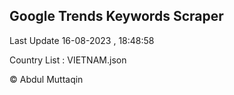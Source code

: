 

## Google Trends Keywords Scraper 
 
Last Update 16-08-2023 , 18:48:58

Country List :
VIETNAM.json



© Abdul Muttaqin 
